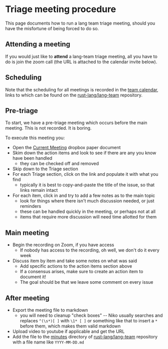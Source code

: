 # Triage meeting procedure

This page documents how to run a lang team triage meeting,
should you have the misfortune of being forced to do so.

## Attending a meeting

If you would just like to **attend** a lang-team triage meeting, all
you have to do is join the zoom call (the URL is attached to the
calendar invite below).

## Scheduling

Note that the scheduling for all meetings is recorded in the [team
calendar], links to which can be found on the [rust-lang/lang-team]
repository.

[team calendar]: https://github.com/rust-lang/lang-team/#meeting-calendar
[rust-lang/lang-team]: https://github.com/rust-lang/lang-team/

## Pre-triage

To start, we have a pre-triage meeting which occurs before the main
meeting. This is not recorded. It is boring.

To execute this meeting you:

* Open the [Current Meeting] dropbox paper document
* Skim down the action items and look to see if there are any you know have been handled
    * they can be checked off and removed
* Skip down to the Triage section
* For each Triage section, click on the link and populate it with what you find
    * typically it is best to copy-and-paste the title of the issue, so that links remain intact
* For each item, click in and try to add a few notes as to the main topic
    * look for things where there isn't much discussion needed, or just reminders
    * these can be handled quickly in the meeting, or perhaps not at all
    * items that require more discussion will need time allotted for them

[Current Meeting]: https://paper.dropbox.com/doc/T-Lang-Meeting-Current-meeting--AmyXFNnryXTNzBsSWjbdJcVSAg-nRfrSxCbfeo9q7fEYogZQ

## Main meeting

* Begin the recording on Zoom, if you have access 
    * If nobody has access to the recording, oh well, we don't do it every week
* Discuss item by item and take some notes on what was said
    * Add specific actions to the action items section above
    * If a consensus arises, make sure to create an action item to document it!
    * The goal should be that we leave some comment on every issue
    
## After meeting

* Export the meeting file to markdown
    * you will need to cleanup "check boxes" -- Niko usually searches and replaces 
      `^(\s*)[ ]` with `\1* [ ]` or something like that to insert a
      `*` before them, which makes them valid markdown
* Upload video to youtube if applicable and get the URL
* Add the file to the [minutes] directory of [rust-lang/lang-team] repository
  with a file name like `YYYY-MM-DD.md`

[minutes]: https://github.com/rust-lang/lang-team/tree/master/minutes
